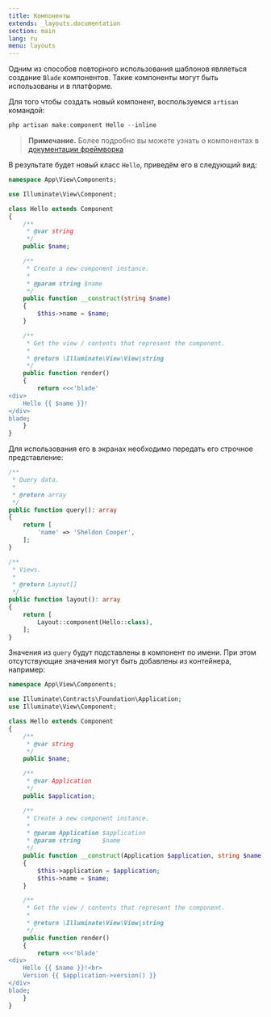 ```yaml
---
title: Компоненты
extends: _layouts.documentation
section: main
lang: ru
menu: layouts
---
```



Одним из способов повторного использования шаблонов являеться создание 
`Blade` компонентов. Такие компоненты могут быть использованы и в платформе.

Для того чтобы создать новый компонент, воспользуемся `artisan` командой:

```php
php artisan make:component Hello --inline
```

> **Примечание.** Более подробно вы можете узнать о компонентах в [документации фреймворка](https://laravel.com/docs/blade#components)

В результате будет новый класс `Hello`, приведём его в следующий вид:

```php
namespace App\View\Components;

use Illuminate\View\Component;

class Hello extends Component
{
    /**
     * @var string
     */
    public $name;

    /**
     * Create a new component instance.
     *
     * @param string $name
     */
    public function __construct(string $name)
    {
        $this->name = $name;
    }

    /**
     * Get the view / contents that represent the component.
     *
     * @return \Illuminate\View\View|string
     */
    public function render()
    {
        return <<<'blade'
<div>
    Hello {{ $name }}!
</div>
blade;
    }
}
```


Для использования его в экранах необходимо передать его строчное представление:

```php
/**
 * Query data.
 *
 * @return array
 */
public function query(): array
{
    return [
        'name' => 'Sheldon Cooper',
    ];
}

/**
 * Views.
 *
 * @return Layout[]
 */
public function layout(): array
{
    return [
        Layout::component(Hello::class),
    ];
}
```

Значения из `query` будут подставлены в компонент по имени. При этом отсутствующие значения могут быть добавлены из контейнера, например:

```php
namespace App\View\Components;

use Illuminate\Contracts\Foundation\Application;
use Illuminate\View\Component;

class Hello extends Component
{
    /**
     * @var string
     */
    public $name;

    /**
     * @var Application
     */
    public $application;

    /**
     * Create a new component instance.
     *
     * @param Application $application
     * @param string      $name
     */
    public function __construct(Application $application, string $name)
    {
        $this->application = $application;
        $this->name = $name;
    }

    /**
     * Get the view / contents that represent the component.
     *
     * @return \Illuminate\View\View|string
     */
    public function render()
    {
        return <<<'blade'
<div>
    Hello {{ $name }}!<br>
    Version {{ $application->version() }}
</div>
blade;
    }
}
```
